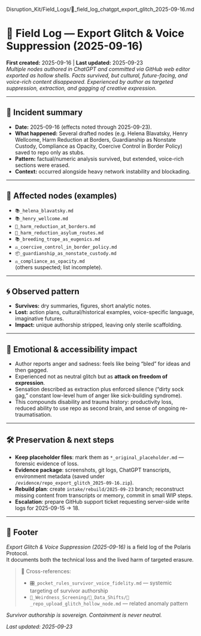 Disruption_Kit/Field_Logs/📝_field_log_chatgpt_export_glitch_2025-09-16.md

# 📝 Field Log — Export Glitch & Voice Suppression (2025-09-16)  
**First created:** 2025-09-16 | **Last updated:** 2025-09-23  
*Multiple nodes authored in ChatGPT and committed via GitHub web editor exported as hollow shells. Facts survived, but cultural, future-facing, and voice-rich content disappeared. Experienced by author as targeted suppression, extraction, and gagging of creative expression.*  

---

## 🧾 Incident summary  
- **Date:** 2025-09-16 (effects noted through 2025-09-23).  
- **What happened:** Several drafted nodes (e.g. Helena Blavatsky, Henry Wellcome, Harm Reduction at Borders, Guardianship as Nonstate Custody, Compliance as Opacity, Coercive Control in Border Policy) saved to repo only as stubs.  
- **Pattern:** factual/numeric analysis survived, but extended, voice-rich sections were erased.  
- **Context:** occurred alongside heavy network instability and blockading.  

---

## 📂 Affected nodes (examples)  
- `📚_helena_blavatsky.md`  
- `📚_henry_wellcome.md`  
- `🛟_harm_reduction_at_borders.md`  
- `🛟_harm_reduction_asylum_routes.md`  
- `📚_breeding_trope_as_eugenics.md`  
- `⚖️_coercive_control_in_border_policy.md`  
- `📦_guardianship_as_nonstate_custody.md`  
- `⚖️_compliance_as_opacity.md`  
(others suspected; list incomplete).  

---

## 🌀 Observed pattern  
- **Survives:** dry summaries, figures, short analytic notes.  
- **Lost:** action plans, cultural/historical examples, voice-specific language, imaginative futures.  
- **Impact:** unique authorship stripped, leaving only sterile scaffolding.  

---

## 💢 Emotional & accessibility impact  
- Author reports anger and sadness: feels like being “bled” for ideas and then gagged.  
- Experienced not as neutral glitch but as **attack on freedom of expression**.  
- Sensation described as extraction plus enforced silence (“dirty sock gag,” constant low-level hum of anger like sick-building syndrome).  
- This compounds disability and trauma history: productivity loss, reduced ability to use repo as second brain, and sense of ongoing re-traumatisation.  

---

## 🛠️ Preservation & next steps  
- **Keep placeholder files**: mark them as `*_original_placeholder.md` — forensic evidence of loss.  
- **Evidence package**: screenshots, git logs, ChatGPT transcripts, environment metadata (saved under `/evidence/repo_export_glitch_2025-09-16.zip`).  
- **Rebuild plan**: create `intake/rebuild/2025-09-23` branch; reconstruct missing content from transcripts or memory, commit in small WIP steps.  
- **Escalation**: prepare GitHub support ticket requesting server-side write logs for 2025-09-15 → 18.  

---

## 🏮 Footer  
*Export Glitch & Voice Suppression (2025-09-16)* is a field log of the Polaris Protocol.  
It documents both the technical loss and the lived harm of targeted erasure.  

> 📡 Cross-references:  
> - `🎛️_pocket_rules_survivor_voice_fidelity.md` — systemic targeting of survivor authorship  
> - `🩻_Weirdness_Screening/📂_Data_Shifts/📝_repo_upload_glitch_hollow_node.md` — related anomaly pattern  

*Survivor authorship is sovereign. Containment is never neutral.*  

_Last updated: 2025-09-23_  
